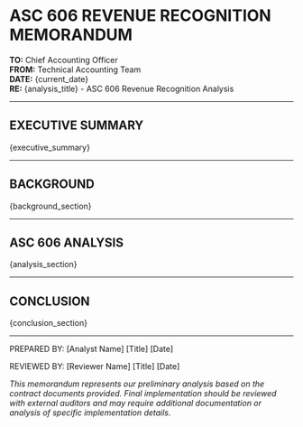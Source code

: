 # ASC 606 REVENUE RECOGNITION MEMORANDUM

**TO:** Chief Accounting Officer  
**FROM:** Technical Accounting Team  
**DATE:** {current_date}  
**RE:** {analysis_title} - ASC 606 Revenue Recognition Analysis

---

## EXECUTIVE SUMMARY

{executive_summary}

---

## BACKGROUND

{background_section}

---

## ASC 606 ANALYSIS

{analysis_section}

---

## CONCLUSION

{conclusion_section}

---

PREPARED BY:
[Analyst Name]
[Title]
[Date]

REVIEWED BY:
[Reviewer Name]
[Title]
[Date]

*This memorandum represents our preliminary analysis based on the contract documents provided. Final implementation should be reviewed with external auditors and may require additional documentation or analysis of specific implementation details.*